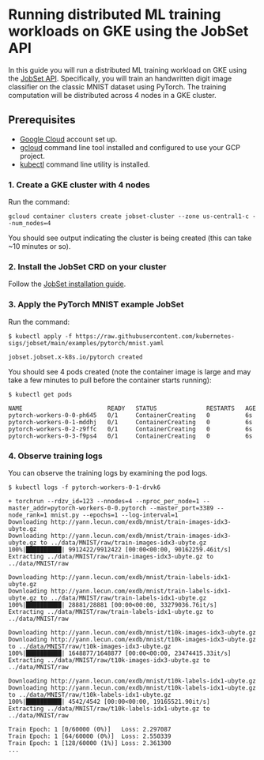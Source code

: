 # Running distributed ML training workloads on GKE using the JobSet API

In this guide you will run a distributed ML training workload on GKE using the [JobSet API](https://github.com/kubernetes-sigs/jobset).
Specifically, you will train an handwritten digit image classifier on the classic MNIST dataset
using PyTorch. The training computation will be distributed across 4 nodes in a GKE cluster.

## Prerequisites
- [Google Cloud](https://cloud.google.com/) account set up.
- [gcloud](https://pypi.org/project/gcloud/) command line tool installed and configured to use your GCP project.
- [kubectl](https://kubernetes.io/docs/tasks/tools/) command line utility is installed.

### 1. Create a GKE cluster with 4 nodes
Run the command: 

```gcloud container clusters create jobset-cluster --zone us-central1-c --num_nodes=4```

You should see output indicating the cluster is being created (this can take ~10 minutes or so).

### 2. Install the JobSet CRD on your cluster
Follow the [JobSet installation guide](https://github.com/kubernetes-sigs/jobset/blob/main/docs/setup/install.md).

### 3. Apply the PyTorch MNIST example JobSet
Run the command: 

```
$ kubectl apply -f https://raw.githubusercontent.com/kubernetes-sigs/jobset/main/examples/pytorch/mnist.yaml

jobset.jobset.x-k8s.io/pytorch created
```

You should see 4 pods created (note the container image is large and may take a few minutes to pull before the container starts running):

```
$ kubectl get pods

NAME                        READY   STATUS              RESTARTS   AGE
pytorch-workers-0-0-ph645   0/1     ContainerCreating   0          6s
pytorch-workers-0-1-mddhj   0/1     ContainerCreating   0          6s
pytorch-workers-0-2-z9ffc   0/1     ContainerCreating   0          6s
pytorch-workers-0-3-f9ps4   0/1     ContainerCreating   0          6s
```

### 4. Observe training logs
You can observe the training logs by examining the pod logs.

```
$ kubectl logs -f pytorch-workers-0-1-drvk6 

+ torchrun --rdzv_id=123 --nnodes=4 --nproc_per_node=1 --master_addr=pytorch-workers-0-0.pytorch --master_port=3389 --node_rank=1 mnist.py --epochs=1 --log-interval=1
Downloading http://yann.lecun.com/exdb/mnist/train-images-idx3-ubyte.gz
Downloading http://yann.lecun.com/exdb/mnist/train-images-idx3-ubyte.gz to ../data/MNIST/raw/train-images-idx3-ubyte.gz
100%|██████████| 9912422/9912422 [00:00<00:00, 90162259.46it/s]
Extracting ../data/MNIST/raw/train-images-idx3-ubyte.gz to ../data/MNIST/raw

Downloading http://yann.lecun.com/exdb/mnist/train-labels-idx1-ubyte.gz
Downloading http://yann.lecun.com/exdb/mnist/train-labels-idx1-ubyte.gz to ../data/MNIST/raw/train-labels-idx1-ubyte.gz
100%|██████████| 28881/28881 [00:00<00:00, 33279036.76it/s]
Extracting ../data/MNIST/raw/train-labels-idx1-ubyte.gz to ../data/MNIST/raw

Downloading http://yann.lecun.com/exdb/mnist/t10k-images-idx3-ubyte.gz
Downloading http://yann.lecun.com/exdb/mnist/t10k-images-idx3-ubyte.gz to ../data/MNIST/raw/t10k-images-idx3-ubyte.gz
100%|██████████| 1648877/1648877 [00:00<00:00, 23474415.33it/s]
Extracting ../data/MNIST/raw/t10k-images-idx3-ubyte.gz to ../data/MNIST/raw

Downloading http://yann.lecun.com/exdb/mnist/t10k-labels-idx1-ubyte.gz
Downloading http://yann.lecun.com/exdb/mnist/t10k-labels-idx1-ubyte.gz to ../data/MNIST/raw/t10k-labels-idx1-ubyte.gz
100%|██████████| 4542/4542 [00:00<00:00, 19165521.90it/s]
Extracting ../data/MNIST/raw/t10k-labels-idx1-ubyte.gz to ../data/MNIST/raw

Train Epoch: 1 [0/60000 (0%)]	Loss: 2.297087
Train Epoch: 1 [64/60000 (0%)]	Loss: 2.550339
Train Epoch: 1 [128/60000 (1%)]	Loss: 2.361300
...
```